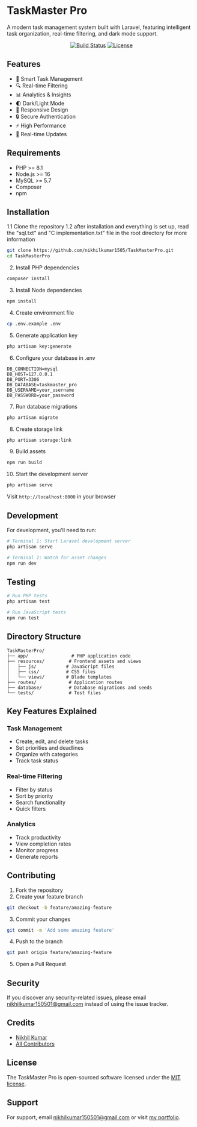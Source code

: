 # TaskMaster Pro

A modern task management system built with Laravel, featuring intelligent task organization, real-time filtering, and dark mode support.

<p align="center">
<a href="https://github.com/nikhilkumar1505/TaskMasterPro/actions"><img src="https://img.shields.io/github/workflow/status/nikhilkumar1505/TaskMasterPro/tests" alt="Build Status"></a>
<a href="https://github.com/nikhilkumar1505/TaskMasterPro"><img src="https://img.shields.io/github/license/nikhilkumar1505/TaskMasterPro" alt="License"></a>
</p>

## Features

- 🎯 Smart Task Management
- 🔍 Real-time Filtering
- 📊 Analytics & Insights
- 🌓 Dark/Light Mode
- 📱 Responsive Design
- 🔒 Secure Authentication
- ⚡ High Performance
- 🔄 Real-time Updates

## Requirements

- PHP >= 8.1
- Node.js >= 16
- MySQL >= 5.7
- Composer
- npm

## Installation

1.1 Clone the repository
1.2 after installation and everything is set up, read the "sql.txt" and "C implementation.txt" file in the root directory for more information

```bash
git clone https://github.com/nikhilkumar1505/TaskMasterPro.git
cd TaskMasterPro
```

2. Install PHP dependencies

```bash
composer install
```

3. Install Node dependencies

```bash
npm install
```

4. Create environment file

```bash
cp .env.example .env
```

5. Generate application key

```bash
php artisan key:generate
```

6. Configure your database in .env

```env
DB_CONNECTION=mysql
DB_HOST=127.0.0.1
DB_PORT=3306
DB_DATABASE=taskmaster_pro
DB_USERNAME=your_username
DB_PASSWORD=your_password
```

7. Run database migrations

```bash
php artisan migrate
```

8. Create storage link

```bash
php artisan storage:link
```

9. Build assets

```bash
npm run build
```

10. Start the development server

```bash
php artisan serve
```

Visit `http://localhost:8000` in your browser

## Development

For development, you'll need to run:

```bash
# Terminal 1: Start Laravel development server
php artisan serve

# Terminal 2: Watch for asset changes
npm run dev
```

## Testing

```bash
# Run PHP tests
php artisan test

# Run JavaScript tests
npm run test
```

## Directory Structure

```
TaskMasterPro/
├── app/                # PHP application code
├── resources/         # Frontend assets and views
│   ├── js/           # JavaScript files
│   ├── css/          # CSS files
│   └── views/        # Blade templates
├── routes/            # Application routes
├── database/          # Database migrations and seeds
└── tests/             # Test files
```

## Key Features Explained

### Task Management
- Create, edit, and delete tasks
- Set priorities and deadlines
- Organize with categories
- Track task status

### Real-time Filtering
- Filter by status
- Sort by priority
- Search functionality
- Quick filters

### Analytics
- Track productivity
- View completion rates
- Monitor progress
- Generate reports

## Contributing

1. Fork the repository
2. Create your feature branch

```bash
git checkout -b feature/amazing-feature
```
3. Commit your changes

```bash
git commit -m 'Add some amazing feature'
```
4. Push to the branch

```bash
git push origin feature/amazing-feature
```
5. Open a Pull Request

## Security

If you discover any security-related issues, please email nikhilkumar150501@gmail.com instead of using the issue tracker.

## Credits

- [Nikhil Kumar](https://github.com/nikhilkumar1505)
- [All Contributors](../../contributors)

## License

The TaskMaster Pro is open-sourced software licensed under the [MIT license](https://opensource.org/licenses/MIT).

## Support

For support, email nikhilkumar150501@gmail.com or visit [my portfolio](https://ashadeewanexports.com/portfolio).
